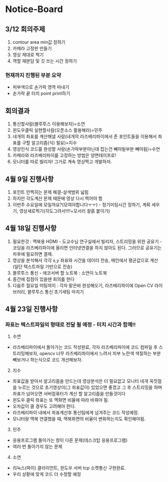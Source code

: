 # Notice-Board

## 3/12 회의주제
1. contour area min값 정하기
2. 카메라 고정판 만들기
3. 영상 제대로 찍기
4. 역할 재분담 및 깃 쓰는 시간 정하기

### 현재까지 진행된 부분 요약
- 피부색으로 손가락 영역 따내기
- 손가락 끝 터치 point print하기

## 회의결과
1. 통신할사람(블루투스 이용해보자)=소연
2. 윈도우클릭 실현할사람(오픈소스 활용해라)=민주 
3. 네개의 좌표를 계산해낼 사람(네개의 라즈베리파이에서 준 포인트들을 이용해서 좌표를 구할 알고리즘(식) 필요)=지수
4. 영상인식 코드를 완성할 사람(손가락부분아닌데 잡는건 빼야될부분 빼야됨)=수연
5. 카메라와 라즈베리파이를 고정하는 방법은 양면테이프로!
6. 모니터를 따로 빌리자! 그거로 계속 영상찍고 개발하자.

## 4월 9일 진행사항
1. 포인트 안찍히는 문제 해결-살색범위 넓힘
2. 하지만 각도계산 문제 때문에 영상 다시 찍어야 함
3. 이번주 수요일에 모일까요?(모여야합니다ㅜㅜ) - 정기미팅시간 정하기, 계획 세우기, 영상새로찍기(각도그려서!!!!+모서리 찰흙 붙이기)

## 4월 18일 진행사항
1. 필요한것 : 맥북용 HDMI - 도교수님 연구실에서 빌리자, 스트리밍을 위한 공유기 - 코딩을 라즈베리파이에 올리면 인터넷연결을 하지 않아도 된다. 그러므로 공유기는 차후에 필요하면 결제.
2. 영상을 분석해서 각각 x,y 좌표와 시간을 데이터 전송, 메인에서 평균값으로 계산 (일단 텍스트파일 기반으로 전송)
3. 블루투스 통신 - 에코서버 할 노트북 : 소연이 노트북
4. 중간에 접점이 있을땐 회의를 한다
5. 다음주 월요일 미팅까지 : 각자 맡은바 완성해오기, 라즈베리파이에 Open CV 라이브러리, 블루투스 통신 초기세팅 마치기

## 4월 23일 진행사항
### 좌표는 텍스트파일의 형태로 전달 될 예정 - 터치 시간과 함께!!
1. 수연 
- 라즈베리파이에서 돌아가는 코드 작성완료, 각자 라즈베리파이에 코드 컴파일 후 스트리밍해보자, opencv 너무 라즈베리파이에서 느려서 피부 노란색 색칠하는 부분 빼보거나 하는식으로 코드 개선해보자.
2. 지수 
- 좌표값을 받아서 알고리즘을 만드는데 영상분석은 더 필요없고 모니터 네개 꼭짓점을 누르는 것으로 초기영상이(그 좌표값이) 있었으면 좋겠고 그 후 스트리밍을 하며 좌표가 넘어오면 서버컴퓨터가 계산 할 알고리즘을 만들것이다 
- 윈도우 클릭 좌표는 또 맥화면 비율에 따라 바꿔야 됨.
- 오차값이 클 경우도 고려해야 한다. 
- 라즈베리파이 내에서 좌표계산후 통신팀에게 넘겨주는 코드 작성예정. 
- 모니터랑 맥북 연결했을 때, 맥북화면의 비율이 변화하는지도 확인해야됨.
3. 민주 
- 응용프로그램 돌아가는 창이 다른 문제(데스크탑 응용프로그램)
- 여러 번 돌아가지 않는 문제
4. 소연
- 리눅스(파이) 클라이언트, 윈도우 서버 tcp 소켓통신 구현완료.
- 우리 상황에 맞게 코드 더 수정할 예정
